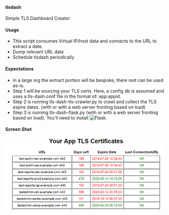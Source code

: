 #### tlsdash
Simple TLS Dashboard Creator

#### Usage
- This script consumes Virtual IP/host data and connects to the URL to extract a date.
- Dump relevant URL data
- Schedule tlsdash periodically 

#### Expectations
- In a large org the extract portion will be bespoke, there rest can be used as-is.
- Step 1 will be sourcing your TLS certs.  Here, a config db is assumed and uses a tls-dash.conf file in the format of: app:appid.
- Step 2 is running tls-dash-tls-crawler.py to crawl and collect the TLS expire dates. (with or with a web server fronting based on load)
- Step 3 is running tls-dash-flask.py (with or with a web server fronting based on load). You'll need to install ![Flask](http://flask.pocoo.org).

#### Screen Shot 
![TLS Dashboard](tlsdash.png?raw=true "TLS Dashboard")
